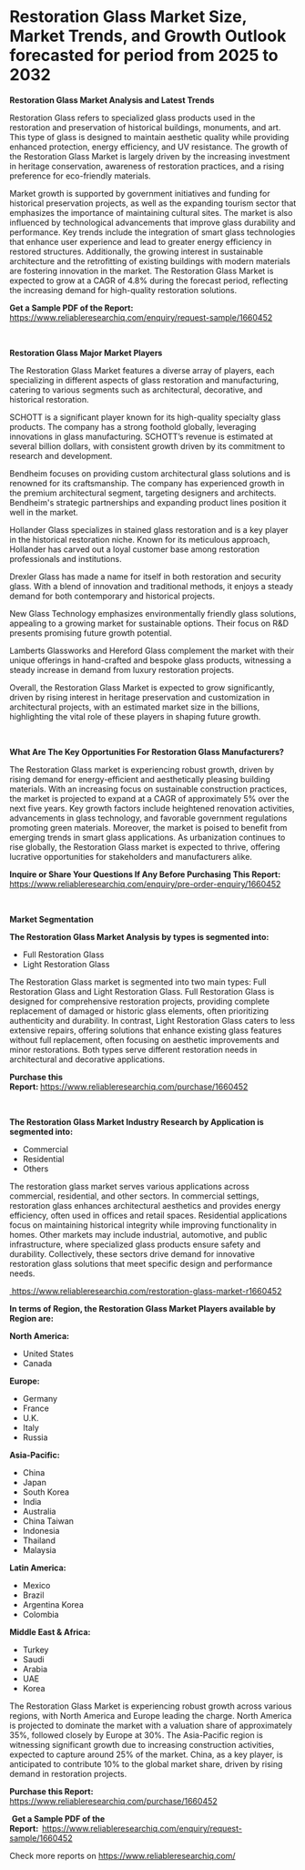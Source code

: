 <p><h1>Restoration Glass Market Size, Market Trends, and Growth Outlook forecasted for period from 2025 to 2032</h1></p><p><strong>Restoration Glass Market Analysis and Latest Trends</strong></p>
<p><p>Restoration Glass refers to specialized glass products used in the restoration and preservation of historical buildings, monuments, and art. This type of glass is designed to maintain aesthetic quality while providing enhanced protection, energy efficiency, and UV resistance. The growth of the Restoration Glass Market is largely driven by the increasing investment in heritage conservation, awareness of restoration practices, and a rising preference for eco-friendly materials.</p><p>Market growth is supported by government initiatives and funding for historical preservation projects, as well as the expanding tourism sector that emphasizes the importance of maintaining cultural sites. The market is also influenced by technological advancements that improve glass durability and performance. Key trends include the integration of smart glass technologies that enhance user experience and lead to greater energy efficiency in restored structures. Additionally, the growing interest in sustainable architecture and the retrofitting of existing buildings with modern materials are fostering innovation in the market. The Restoration Glass Market is expected to grow at a CAGR of 4.8% during the forecast period, reflecting the increasing demand for high-quality restoration solutions.</p></p>
<p><strong>Get a Sample PDF of the Report:&nbsp;</strong> <a href="https://www.reliableresearchiq.com/enquiry/request-sample/1660452?utm_campaign=2220&utm_medium=2&utm_source=Github&utm_content=ia&utm_term=30012025&utm_id=restoration-glass">https://www.reliableresearchiq.com/enquiry/request-sample/1660452</a></p>
<p>&nbsp;</p>
<p><strong>Restoration Glass Major Market Players</strong></p>
<p><p>The Restoration Glass Market features a diverse array of players, each specializing in different aspects of glass restoration and manufacturing, catering to various segments such as architectural, decorative, and historical restoration.</p><p>SCHOTT is a significant player known for its high-quality specialty glass products. The company has a strong foothold globally, leveraging innovations in glass manufacturing. SCHOTT’s revenue is estimated at several billion dollars, with consistent growth driven by its commitment to research and development.</p><p>Bendheim focuses on providing custom architectural glass solutions and is renowned for its craftsmanship. The company has experienced growth in the premium architectural segment, targeting designers and architects. Bendheim's strategic partnerships and expanding product lines position it well in the market.</p><p>Hollander Glass specializes in stained glass restoration and is a key player in the historical restoration niche. Known for its meticulous approach, Hollander has carved out a loyal customer base among restoration professionals and institutions.</p><p>Drexler Glass has made a name for itself in both restoration and security glass. With a blend of innovation and traditional methods, it enjoys a steady demand for both contemporary and historical projects. </p><p>New Glass Technology emphasizes environmentally friendly glass solutions, appealing to a growing market for sustainable options. Their focus on R&D presents promising future growth potential.</p><p>Lamberts Glassworks and Hereford Glass complement the market with their unique offerings in hand-crafted and bespoke glass products, witnessing a steady increase in demand from luxury restoration projects.</p><p>Overall, the Restoration Glass Market is expected to grow significantly, driven by rising interest in heritage preservation and customization in architectural projects, with an estimated market size in the billions, highlighting the vital role of these players in shaping future growth.</p></p>
<p>&nbsp;</p>
<p><strong>What Are The Key Opportunities For Restoration Glass Manufacturers?</strong></p>
<p><p>The Restoration Glass market is experiencing robust growth, driven by rising demand for energy-efficient and aesthetically pleasing building materials. With an increasing focus on sustainable construction practices, the market is projected to expand at a CAGR of approximately 5% over the next five years. Key growth factors include heightened renovation activities, advancements in glass technology, and favorable government regulations promoting green materials. Moreover, the market is poised to benefit from emerging trends in smart glass applications. As urbanization continues to rise globally, the Restoration Glass market is expected to thrive, offering lucrative opportunities for stakeholders and manufacturers alike.</p></p>
<p><strong>Inquire or Share Your Questions If Any Before Purchasing This Report:</strong> <a href="https://www.reliableresearchiq.com/enquiry/pre-order-enquiry/1660452?utm_campaign=2220&utm_medium=2&utm_source=Github&utm_content=ia&utm_term=30012025&utm_id=restoration-glass">https://www.reliableresearchiq.com/enquiry/pre-order-enquiry/1660452</a></p>
<p>&nbsp;</p>
<p><strong>Market Segmentation</strong></p>
<p><strong>The Restoration Glass Market Analysis by types is segmented into:</strong></p>
<p><ul><li>Full Restoration Glass</li><li>Light Restoration Glass</li></ul></p>
<p><p>The Restoration Glass market is segmented into two main types: Full Restoration Glass and Light Restoration Glass. Full Restoration Glass is designed for comprehensive restoration projects, providing complete replacement of damaged or historic glass elements, often prioritizing authenticity and durability. In contrast, Light Restoration Glass caters to less extensive repairs, offering solutions that enhance existing glass features without full replacement, often focusing on aesthetic improvements and minor restorations. Both types serve different restoration needs in architectural and decorative applications.</p></p>
<p><strong>Purchase this Report:&nbsp;</strong><a href="https://www.reliableresearchiq.com/purchase/1660452?utm_campaign=2220&utm_medium=2&utm_source=Github&utm_content=ia&utm_term=30012025&utm_id=restoration-glass">https://www.reliableresearchiq.com/purchase/1660452</a></p>
<p>&nbsp;</p>
<p><strong>The Restoration Glass Market Industry Research by Application is segmented into:</strong></p>
<p><ul><li>Commercial</li><li>Residential</li><li>Others</li></ul></p>
<p><p>The restoration glass market serves various applications across commercial, residential, and other sectors. In commercial settings, restoration glass enhances architectural aesthetics and provides energy efficiency, often used in offices and retail spaces. Residential applications focus on maintaining historical integrity while improving functionality in homes. Other markets may include industrial, automotive, and public infrastructure, where specialized glass products ensure safety and durability. Collectively, these sectors drive demand for innovative restoration glass solutions that meet specific design and performance needs.</p></p>
<p><a href="https://www.reliableresearchiq.com/restoration-glass-market-r1660452?utm_campaign=2220&utm_medium=2&utm_source=Github&utm_content=ia&utm_term=30012025&utm_id=restoration-glass">&nbsp;https://www.reliableresearchiq.com/restoration-glass-market-r1660452</a></p>
<p><strong>In terms of Region, the Restoration Glass Market Players available by Region are:</strong></p>
<p>
    <p> <strong> North America: </strong>
        <ul>
            <li>United States</li>
            <li>Canada</li>
        </ul>
        </p> 
    <p> <strong> Europe: </strong>
        <ul>
            <li>Germany</li>
            <li>France</li>
            <li>U.K.</li>
            <li>Italy</li>
            <li>Russia</li>
        </ul>
        </p> 
    <p> <strong> Asia-Pacific: </strong>
        <ul>
            <li>China</li>
            <li>Japan</li>
            <li>South Korea</li>
            <li>India</li>
            <li>Australia</li>
            <li>China Taiwan</li>
            <li>Indonesia</li>
            <li>Thailand</li>
            <li>Malaysia</li>
        </ul>
        </p> 
    <p> <strong> Latin America: </strong>
        <ul>
            <li>Mexico</li>
            <li>Brazil</li>
            <li>Argentina Korea</li>
            <li>Colombia</li>
        </ul>
        </p> 
    <p> <strong> Middle East & Africa: </strong>
        <ul>
            <li>Turkey</li>
            <li>Saudi</li>
            <li>Arabia</li>
            <li>UAE</li>
            <li>Korea</li>
        </ul>
    </p>
    </p>
<p><p>The Restoration Glass Market is experiencing robust growth across various regions, with North America and Europe leading the charge. North America is projected to dominate the market with a valuation share of approximately 35%, followed closely by Europe at 30%. The Asia-Pacific region is witnessing significant growth due to increasing construction activities, expected to capture around 25% of the market. China, as a key player, is anticipated to contribute 10% to the global market share, driven by rising demand in restoration projects.</p></p>
<p><strong>Purchase this Report: </strong><a href="https://www.reliableresearchiq.com/purchase/1660452?utm_campaign=2220&utm_medium=2&utm_source=Github&utm_content=ia&utm_term=30012025&utm_id=restoration-glass">https://www.reliableresearchiq.com/purchase/1660452</a></p>
<p>&nbsp;<strong>Get a Sample PDF of the Report:&nbsp;&nbsp;</strong><a href="https://www.reliableresearchiq.com/enquiry/request-sample/1660452?utm_campaign=2220&utm_medium=2&utm_source=Github&utm_content=ia&utm_term=30012025&utm_id=restoration-glass">https://www.reliableresearchiq.com/enquiry/request-sample/1660452</a></p>
<p><strong></strong></p>
<p>Check more reports on <a href="https://www.reliableresearchiq.com/?utm_campaign=2220&utm_medium=2&utm_source=Github&utm_content=ia&utm_term=30012025&utm_id=restoration-glass">https://www.reliableresearchiq.com/</a></p>
